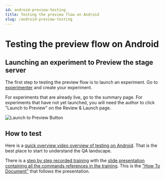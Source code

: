 ```yaml
---
id: android-preview-testing
title: Testing the preview flow on Android
slug: /android-preview-testing
---
```


# Testing the preview flow on Android

## Launching an experiment to Preview the stage server

The first step to testing the preview flow is to launch an experiment. Go to [experimenter](https://stage.experimenter.nonprod.webservices.mozgcp.net/nimbus/](https://experimenter.services.mozilla.com/nimbus/)) and create your experiment.

For experiments that are already live, go to the summary page. For experiments that have not yet launched, you will need the author to click "Launch to Preview" on the Review & Launch page.

![Launch to Preview Button](/img/preview/preview-button.png)

## How to test

   Here is a [quick overview video overview of testing on Android](https://drive.google.com/file/d/1SkcWOEsMUjhpwScfE1Hbss53XAII4IkJ/view).  That is the best place to start to understand the QA landscape.  

   There is a [step by step recorded training](https://mozilla.hosted.panopto.com/Panopto/Pages/Viewer.aspx?id=9ba378b3-db23-4adf-8819-b2f10114378d) with the [slide presentation containing all the commands references in the training](https://docs.google.com/presentation/d/1iwpvqJ2LzNAM_Ww4FN0bB3rHdMgK6LBeCCj2sRHO2BY/edit?slide=id.g82c578dc07_2_1796#slide=id.g82c578dc07_2_1796).  This is the ["How To Document"](https://docs.google.com/document/d/1xpJK47xPoT0Wel9LXYs6hV_Mvkt9jnQLLNC87UQRvzo/edit?tab=t.0) that follows the presentation.
